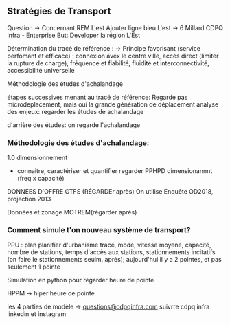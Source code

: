 ## Stratégies de Transport
Question -> Concernant REM L'est
Ajouter ligne bleu L'est -> 6 Millard
CDPQ infra -  Enterprise
But: Developer la région L'Est 

Détermination du tracé de référence :
-> Principe favorisant (service perfomant et efficace) : connexion avex le centre ville, accès direct (limiter la rupture de charge), fréquence et fiabilité, fluidité et interconnectivité, accessibilité universelle

Méthodologie des études d'achalandage

étapes successives menant au tracé de référence: 
Regarde pas microdeplacement, mais oui la grande génération de déplacement
analyse des enjeux: regarder les études de achalandage

d'arrière des études: on regarde l'achalandage

### Méthodologie des études d'achalandage: 
1.0 dimensionnement
- connaitre, caractériser et quantifier
regarder PPHPD dimensionannnt (freq x capacité)

DONNÉES D'OFFRE GTFS (RÉGARDEr après)
On utilise Enquête OD2018, projection 2013 

Données et zonage MOTREM(régarder après)

### Comment simule t'on nouveau système de transport?
PPU : plan planifier d'urbanisme
tracé, mode, vitesse moyene, capacité, nombre de stations, temps d'accès aux stations, stationnements incitatifs (on faire le stationnements seulm. après);
aujourd'hui il y a 2 pointes, et pas seulement 1 pointe

Simulation en python pour régarder heure de pointe

HPPM -> hiper heure de pointe

les 4 parties de modèle -> questions@cdpqinfra.com suivrre cdpq infra linkedin et instagram 



